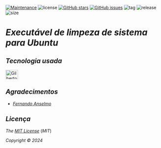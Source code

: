 [![Maintenance](https://img.shields.io/badge/Maintained%3F-yes-green.svg)](https://GitHub.com/Gilberto-Mascena/clean_sh)
![license](https://img.shields.io/github/license/Gilberto-Mascena/clean_sh)
[![GitHub stars](https://img.shields.io/github/stars/Gilberto-Mascena/clean_sh)](https://GitHub.com/Gilberto-Mascena/clean_sh)
[![GitHub issues](https://img.shields.io/github/issues/Gilberto-Mascena/clean_sh)](https://GitHub.com/Gilberto-Mascena/clean_sh)
![tag](https://img.shields.io/github/v/release/Gilberto-Mascena/clean_sh?include_prereleases)
![release](https://img.shields.io/github/release-date/Gilberto-Mascena/clean_sh)
![size](https://img.shields.io/github/repo-size/Gilberto-Mascena/clean_sh)

# *Executável de limpeza de sistema para Ubuntu*

## *Tecnologia usada*
  <img align="center" alt="Gilberto Mascena-html" height="30" width="40"
  src="https://cdn.jsdelivr.net/gh/devicons/devicon@latest/icons/bash/bash-original.svg" />
          
##

## *Agradecimentos*

- [*Fernando Anselmo*](https://www.youtube.com/watch?v=YumXVt3sMfY)

##

## *Licença* 

*The* [*MIT License*](./LICENSE.md) (*MIT*)

*Copyright :copyright: 2024* 
##